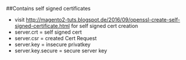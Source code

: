 ##Contains self signed certificates
- visit http://magento2-tuts.blogspot.de/2016/09/openssl-create-self-signed-certificate.html for self signed cert creation
 - server.crt = self signed cert
 - server.csr = created Cert Request
 - server.key = insecure privatkey
 - server.key.secure = secure server key


